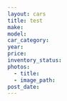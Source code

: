 ```yaml
---
layout: cars
title: test
make:
model:
car_category:
year:
price:
inventory_status:
photos:
  - title:
  - image_path:
post_date:
---
```

